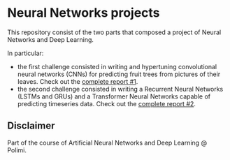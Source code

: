 # Neural Networks projects
This repository consist of the two parts that composed a project of Neural Networks and Deep Learning.

In particular:
- the first challenge consisted in writing and hypertuning convolutional neural networks (CNNs) for predicting fruit trees from pictures of their leaves.
Check out the [complete report #1](ANNDL_project_1_Team42/Report%20ANNDL.pdf).
- the second challenge consisted in writing a Recurrent Neural Networks (LSTMs and GRUs) and a Transformer Neural Networks capable of predicting timeseries data.
Check out the [complete report #2](report_anndl2.docx.pdf).


## Disclaimer
Part of the course of Artificial Neural Networks and Deep Learning @ Polimi.
